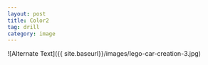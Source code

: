 ```yaml
---
layout: post
title: Color2
tag: drill
category: image
---
```


![Alternate Text]({{ site.baseurl}}/images/lego-car-creation-3.jpg)

